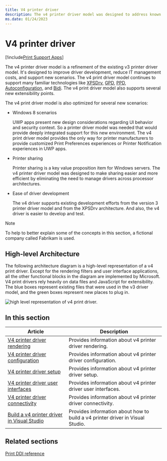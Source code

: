 ```yaml
---
title: V4 printer driver
description: The v4 printer driver model was designed to address known issues with the version 3 driver model, and thus improve the quality of the experience that users have with their printers.
ms.date: 01/24/2023
---
```


# V4 printer driver

[!include[Print Support Apps](../includes/print-support-apps.md)]

The v4 printer driver model is a refinement of the existing v3 printer driver model. It's designed to improve driver development, reduce IT management costs, and support new scenarios. The v4 print driver model continues to support many familiar technologies like [XPSDrv](xpsdrv-printer-driver.md), [GPD](introduction-to-gpd-files.md), [PPD](pscript-minidrivers.md), [Autoconfiguration](printer-autoconfiguration.md), and [Bidi](bidirectional-communication.md). The v4 print driver model also supports several new extensibility points.

The v4 print driver model is also optimized for several new scenarios:

- Windows 8 scenarios

    UWP apps present new design considerations regarding UI behavior and security context. So a printer driver model was needed that would provide deeply integrated support for this new environment. The v4 print driver model provides the only way for printer manufacturers to provide customized Print Preferences experiences or Printer Notification experiences in UWP apps.

- Printer sharing

    Printer sharing is a key value proposition item for Windows servers. The v4 printer driver model was designed to make sharing easier and more efficient by eliminating the need to manage drivers across processor architectures.

- Ease of driver development

    The v4 driver supports existing development efforts from the version 3 printer driver model and from the XPSDrv architecture. And also, the v4 driver is easier to develop and test.

> [!NOTE]
> To help to better explain some of the concepts in this section, a fictional company called Fabrikam is used.

## High-level Architecture

The following architecture diagram is a high-level representation of a v4 print driver. Except for the rendering filters and user interface applications, all the other functional blocks in the diagram are implemented by Microsoft. V4 print drivers rely heavily on data files and JavaScript for extensibility. The blue boxes represent existing files that were used in the v3 driver model, and the green boxes represent new places to plug in.

![high level representation of v4 print driver.](images/v4driverarch.png)

## In this section

| Article | Description |
|---|---|
| [V4 printer driver rendering](v4-driver-rendering.md) | Provides information about v4 printer driver rendering. |
| [V4 printer driver configuration](v4-driver-configuration.md) | Provides information about v4 printer driver configuration. |
| [V4 printer driver setup](v4-driver-setup.md) | Provides information about v4 printer driver setup. |
| [V4 printer driver user interfaces](v4-printer-driver-user-interfaces.md) | Provides information about v4 printer driver user interfaces. |
| [V4 printer driver connectivity](v4-printer-driver-connectivity.md) | Provides information about v4 printer driver connectivity. |
| [Build a v4 printer driver in Visual Studio](build-a-v4-print-driver-in-visual-studio.md) | Provides information about how to build a v4 printer driver in Visual Studio. |

## Related sections

[Print DDI reference](/windows-hardware/drivers/ddi/_print)

